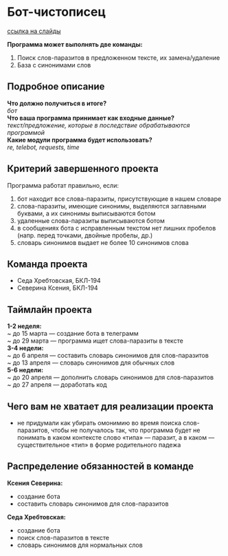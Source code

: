 # Бот-чистописец

[ссылка на слайды](Бот-чистописец.pdf)

__Программа может выполнять две команды:__   
1. Поиск слов-паразитов в предложенном тексте, их замена/удаление 
2. База с синонимами слов

## Подробное описание

__Что должно получиться в итоге?__    
*бот*   
__Что ваша программа принимает как входные данные?__   
*текст/предложение, которые в последствие обрабатываются программой*    
__Какие модули программа будет использовать?__  
*re, telebot, requests, time*  

## Критерий завершенного проекта

Программа работат правильно, если: 
1. бот находит все слова-паразиты, присутствующие в нашем словаре
2. слова-паразиты, имеющие синонимы, выделяются заглавными буквами, а их синонимы выписываются ботом
3. удаленные слова-паразиты выписываются ботом
4. в сообщениях бота с исправленным текстом нет лишних пробелов (напр. перед точками, двойные пробелы, др.)
5. словарь синонимов выдает не более 10 синонимов слова

## Команда проекта

- Седа Хребтовская, БКЛ-194
- Северина Ксения, БКЛ-194

## Таймлайн проекта

__1-2 неделя:__   
~ до 15 марта — создание бота в телеграмм   
~ до 29 марта — программа ищет слова-паразиты в тексте  
__3-4 недели:__   
~ до 6 апреля — составить словарь синонимов для слов-паразитов  
~ до 13 апреля — словарь синонимов для обычных слов    
__5-6 недели:__       
~ до 20 апреля — дополнить словарь синонимов для слов-паразитов    
~ до 27 апреля — доработать код   
## Чего вам не хватает для реализации проекта

- не придумали как убирать омонимию во время поиска слов-паразитов, чтобы не получалось так, что программа будет не понимать в каком контексте слово «типа» — паразит, а в каком — существительное «тип» в форме родительного падежа

## Распределение обязанностей в команде

__Ксения Северина:__
- создание бота
- составить словарь синонимов для слов-паразитов

__Седа Хребтовская:__
- создание бота
- поиск слов-паразитов в тексте 
- словарь синонимов для нормальных слов
